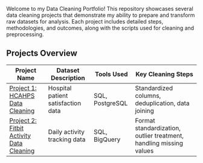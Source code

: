 Welcome to my Data Cleaning Portfolio! This repository showcases several data cleaning projects that demonstrate my ability to prepare and transform raw datasets for analysis. Each project includes detailed steps, methodologies, and outcomes, along with the scripts used for cleaning and preprocessing.

## Projects Overview
| Project Name                  | Dataset Description                              | Tools Used               | Key Cleaning Steps                                 |
|-------------------------------|--------------------------------------------------|--------------------------|----------------------------------------------------|
| [Project 1: HCAHPS Data Cleaning](link_to_project_1_folder) | Hospital patient satisfaction data | SQL, PostgreSQL          | Standardized columns, deduplication, data joining  |
| [Project 2: Fitbit Activity Data Cleaning](link_to_project_2_folder) | Daily activity tracking data       | SQL, BigQuery            | Format standardization, outlier treatment, handling missing values |
